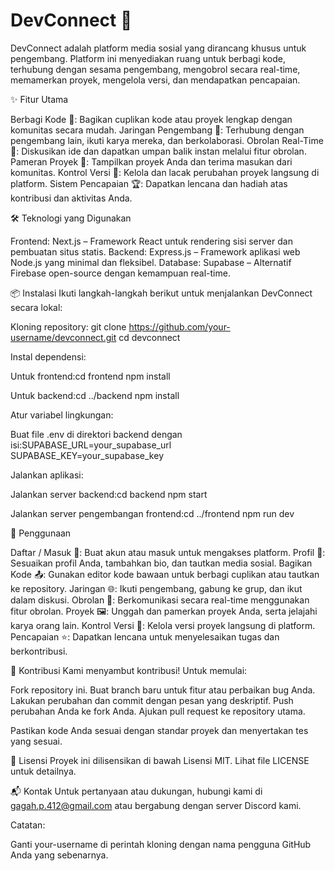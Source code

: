 # DevConnect 🚀
DevConnect adalah platform media sosial yang dirancang khusus untuk pengembang. Platform ini menyediakan ruang untuk berbagi kode, terhubung dengan sesama pengembang, mengobrol secara real-time, memamerkan proyek, mengelola versi, dan mendapatkan pencapaian.

✨ Fitur Utama

Berbagi Kode 📝: Bagikan cuplikan kode atau proyek lengkap dengan komunitas secara mudah.
Jaringan Pengembang 🤝: Terhubung dengan pengembang lain, ikuti karya mereka, dan berkolaborasi.
Obrolan Real-Time 💬: Diskusikan ide dan dapatkan umpan balik instan melalui fitur obrolan.
Pameran Proyek 🎨: Tampilkan proyek Anda dan terima masukan dari komunitas.
Kontrol Versi 🔄: Kelola dan lacak perubahan proyek langsung di platform.
Sistem Pencapaian 🏆: Dapatkan lencana dan hadiah atas kontribusi dan aktivitas Anda.


🛠️ Teknologi yang Digunakan

Frontend: Next.js – Framework React untuk rendering sisi server dan pembuatan situs statis.
Backend: Express.js – Framework aplikasi web Node.js yang minimal dan fleksibel.
Database: Supabase – Alternatif Firebase open-source dengan kemampuan real-time.


📦 Instalasi
Ikuti langkah-langkah berikut untuk menjalankan DevConnect secara lokal:

Kloning repository:
git clone https://github.com/your-username/devconnect.git
cd devconnect


Instal dependensi:

Untuk frontend:cd frontend
npm install


Untuk backend:cd ../backend
npm install




Atur variabel lingkungan:

Buat file .env di direktori backend dengan isi:SUPABASE_URL=your_supabase_url
SUPABASE_KEY=your_supabase_key




Jalankan aplikasi:

Jalankan server backend:cd backend
npm start


Jalankan server pengembangan frontend:cd ../frontend
npm run dev






🚀 Penggunaan

Daftar / Masuk 🔑: Buat akun atau masuk untuk mengakses platform.
Profil 👤: Sesuaikan profil Anda, tambahkan bio, dan tautkan media sosial.
Bagikan Kode 📤: Gunakan editor kode bawaan untuk berbagi cuplikan atau tautkan ke repository.
Jaringan 🌐: Ikuti pengembang, gabung ke grup, dan ikut dalam diskusi.
Obrolan 💬: Berkomunikasi secara real-time menggunakan fitur obrolan.
Proyek 🖼️: Unggah dan pamerkan proyek Anda, serta jelajahi karya orang lain.
Kontrol Versi 📜: Kelola versi proyek langsung di platform.
Pencapaian ⭐: Dapatkan lencana untuk menyelesaikan tugas dan berkontribusi.


🤝 Kontribusi
Kami menyambut kontribusi! Untuk memulai:

Fork repository ini.
Buat branch baru untuk fitur atau perbaikan bug Anda.
Lakukan perubahan dan commit dengan pesan yang deskriptif.
Push perubahan Anda ke fork Anda.
Ajukan pull request ke repository utama.

Pastikan kode Anda sesuai dengan standar proyek dan menyertakan tes yang sesuai.

📜 Lisensi
Proyek ini dilisensikan di bawah Lisensi MIT. Lihat file LICENSE untuk detailnya.

📬 Kontak
Untuk pertanyaan atau dukungan, hubungi kami di gagah.p.412@gmail.com atau bergabung dengan server Discord kami.

Catatan:  

Ganti your-username di perintah kloning dengan nama pengguna GitHub Anda yang sebenarnya.
